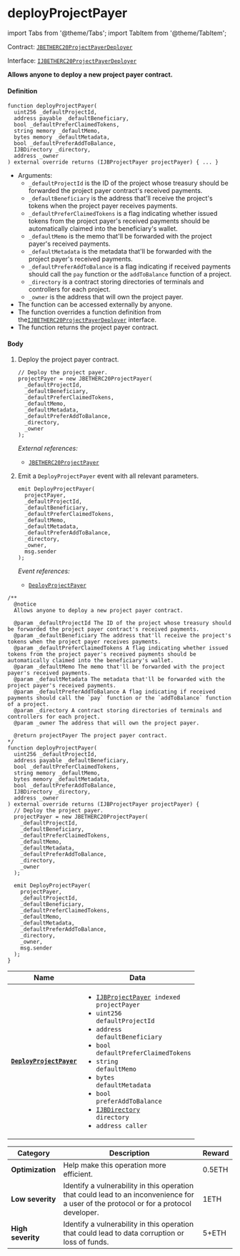 # deployProjectPayer

import Tabs from '@theme/Tabs';
import TabItem from '@theme/TabItem';

Contract: [`JBETHERC20ProjectPayerDeployer`](/api/contracts/jbetherc20projectpayerdeployer/README.md)

Interface: [`IJBETHERC20ProjectPayerDeployer`](/api/interfaces/ijbetherc20projectpayerdeployer.md)

<Tabs>
<TabItem value="Step by step" label="Step by step">

**Allows anyone to deploy a new project payer contract.**

#### Definition

```
function deployProjectPayer(
  uint256 _defaultProjectId,
  address payable _defaultBeneficiary,
  bool _defaultPreferClaimedTokens,
  string memory _defaultMemo,
  bytes memory _defaultMetadata,
  bool _defaultPreferAddToBalance,
  IJBDirectory _directory,
  address _owner
) external override returns (IJBProjectPayer projectPayer) { ... }
```

* Arguments:
  * `_defaultProjectId` is the ID of the project whose treasury should be forwarded the project payer contract's received payments.
  * `_defaultBeneficiary` is the address that'll receive the project's tokens when the project payer receives payments. 
  * `_defaultPreferClaimedTokens` is a flag indicating whether issued tokens from the project payer's received payments should be automatically claimed into the beneficiary's wallet. 
  * `_defaultMemo` is the memo that'll be forwarded with the project payer's received payments. 
  * `_defaultMetadata` is the metadata that'll be forwarded with the project payer's received payments. 
  * `_defaultPreferAddToBalance` is a flag indicating if received payments should call the `pay` function or the `addToBalance` function of a project.
  * `_directory` is a contract storing directories of terminals and controllers for each project.
  * `_owner` is the address that will own the project payer.
* The function can be accessed externally by anyone.
* The function overrides a function definition from the[`IJBETHERC20ProjectPayerDeployer`](/api/interfaces/ijbetherc20projectpayerdeployer.md) interface.
* The function returns the project payer contract.

#### Body

1.  Deploy the project payer contract.

    ```
    // Deploy the project payer.
    projectPayer = new JBETHERC20ProjectPayer(
      _defaultProjectId,
      _defaultBeneficiary,
      _defaultPreferClaimedTokens,
      _defaultMemo,
      _defaultMetadata,
      _defaultPreferAddToBalance,
      _directory,
      _owner
    );
    ```

    _External references:_

    * [`JBETHERC20ProjectPayer`](/api/contracts/jbetherc20projectpayer)
2.  Emit a `DeployProjectPayer` event with all relevant parameters.

    ```
    emit DeployProjectPayer(
      projectPayer,
      _defaultProjectId,
      _defaultBeneficiary,
      _defaultPreferClaimedTokens,
      _defaultMemo,
      _defaultMetadata,
      _defaultPreferAddToBalance,
      _directory,
      _owner,
      msg.sender
    );
    ```

    _Event references:_

    * [`DeployProjectPayer`](/api/contracts/jbetherc20projectpayerdeployer/events/deployprojectpayer.md)

</TabItem>

<TabItem value="Code" label="Code">

```
/** 
  @notice 
  Allows anyone to deploy a new project payer contract.

  @param _defaultProjectId The ID of the project whose treasury should be forwarded the project payer contract's received payments.
  @param _defaultBeneficiary The address that'll receive the project's tokens when the project payer receives payments. 
  @param _defaultPreferClaimedTokens A flag indicating whether issued tokens from the project payer's received payments should be automatically claimed into the beneficiary's wallet. 
  @param _defaultMemo The memo that'll be forwarded with the project payer's received payments. 
  @param _defaultMetadata The metadata that'll be forwarded with the project payer's received payments. 
  @param _defaultPreferAddToBalance A flag indicating if received payments should call the `pay` function or the `addToBalance` function of a project.
  @param _directory A contract storing directories of terminals and controllers for each project.
  @param _owner The address that will own the project payer.

  @return projectPayer The project payer contract.
*/
function deployProjectPayer(
  uint256 _defaultProjectId,
  address payable _defaultBeneficiary,
  bool _defaultPreferClaimedTokens,
  string memory _defaultMemo,
  bytes memory _defaultMetadata,
  bool _defaultPreferAddToBalance,
  IJBDirectory _directory,
  address _owner
) external override returns (IJBProjectPayer projectPayer) {
  // Deploy the project payer.
  projectPayer = new JBETHERC20ProjectPayer(
    _defaultProjectId,
    _defaultBeneficiary,
    _defaultPreferClaimedTokens,
    _defaultMemo,
    _defaultMetadata,
    _defaultPreferAddToBalance,
    _directory,
    _owner
  );

  emit DeployProjectPayer(
    projectPayer,
    _defaultProjectId,
    _defaultBeneficiary,
    _defaultPreferClaimedTokens,
    _defaultMemo,
    _defaultMetadata,
    _defaultPreferAddToBalance,
    _directory,
    _owner,
    msg.sender
  );
}
```

</TabItem>

<TabItem value="Events" label="Events">

| Name                                | Data                                                                                                                                                                                                                                                  |
| ----------------------------------- | ----------------------------------------------------------------------------------------------------------------------------------------------------------------------------------------------------------------------------------------------------- |
| [**`DeployProjectPayer`**](/api/contracts/jbetherc20projectpayerdeployer/events/deployprojectpayer.md)                                                                          | <ul><li><code>[IJBProjectPayer](/api/interfaces/ijbprojectpayer.md) indexed projectPayer</code></li><li><code>uint256 defaultProjectId</code></li><li><code>address defaultBeneficiary</code></li><li><code>bool defaultPreferClaimedTokens</code></li><li><code>string defaultMemo</code></li><li><code>bytes defaultMetadata</code></li><li><code>bool preferAddToBalance</code></li><li><code>[IJBDirectory](/api/interfaces/ijbdirectory.md) directory</code></li><li><code>address caller</code></li></ul>                  |

</TabItem>

<TabItem value="Bug bounty" label="Bug bounty">

| Category          | Description                                                                                                                            | Reward |
| ----------------- | -------------------------------------------------------------------------------------------------------------------------------------- | ------ |
| **Optimization**  | Help make this operation more efficient.                                                                                               | 0.5ETH |
| **Low severity**  | Identify a vulnerability in this operation that could lead to an inconvenience for a user of the protocol or for a protocol developer. | 1ETH   |
| **High severity** | Identify a vulnerability in this operation that could lead to data corruption or loss of funds.                                        | 5+ETH  |

</TabItem>
</Tabs>
